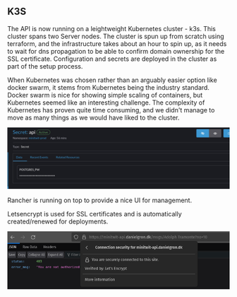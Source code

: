 ## K3S
The API is now running on a leightweight Kubernetes cluster - k3s. This cluster spans two Server nodes. 
The cluster is spun up from scratch using terraform, and the infrastructure takes about an hour to spin up, as it needs to wait for dns propagation to be able to confirm domain ownership for the SSL certificate.
Configuration and secrets are deployed in the cluster as part of the setup process.

When Kubernetes was chosen rather than an arguably easier option like docker swarm, it stems from Kubernetes being the industry standard.
Docker swarm is nice for showing simple scaling of containers, but Kubernetes seemed like an interesting challenge.
The complexity of Kubernetes has proven quite time consuming, and we didn't manage to move as many things as we would have liked to the cluster.

![secret](images/secret.png)


Rancher is running on top to provide a nice UI for management.

Letsencrypt is used for SSL certificates and is automatically created/renewed for deployments.


![ssl](images/ssl.png)


